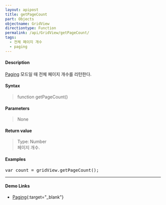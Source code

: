 ```yaml
---
layout: apipost
title: getPageCount
part: Objects
objectname: GridView
directiontype: Function
permalink: /api/GridView/getPageCount/
tags: 
  - 전체 페이지 개수
  - paging
---
```



#### Description

 [Paging](/api/features/Paging/) 모드일 때 전체 페이지 개수를 리턴한다.

#### Syntax

> function getPageCount()

#### Parameters

> None

#### Return value

> Type: Number  
> 페이지 개수.

#### Examples 

<pre class="prettyprint">
var count = gridView.getPageCount();
</pre>

---

#### Demo Links

* [Paging](http://demo.realgrid.com/Paging/paging1){:target="_blank"}